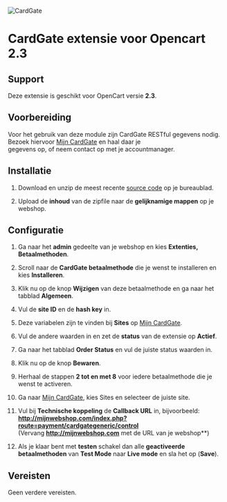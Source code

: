 ![CardGate](https://cdn.curopayments.net/thumb/200/logos/cardgate.png)

# CardGate extensie voor Opencart 2.3

## Support

Deze extensie is geschikt voor OpenCart versie **2.3**.

## Voorbereiding

Voor het gebruik van deze module zijn CardGate RESTful gegevens nodig.  
Bezoek hiervoor [Mijn CardGate](https://my.cardgate.com/) en haal daar je  
gegevens op, of neem contact op met je accountmanager.  

## Installatie

1. Download en unzip de meest recente [source code](https://github.com/cardgate/opencart23/releases/) op je bureaublad.

2. Upload de **inhoud** van de zipfile naar de **gelijknamige mappen** op je webshop.

## Configuratie

1. Ga naar het **admin** gedeelte van je webshop en kies **Extenties, Betaalmethoden**.

2. Scroll naar de **CardGate betaalmethode** die je wenst te installeren en kies **Installeren**.

3. Klik nu op de knop **Wijzigen** van deze betaalmethode en ga naar het tabblad **Algemeen**. 

4. Vul de **site ID** en de **hash key** in.

5. Deze variabelen zijn te vinden bij **Sites** op [Mijn CardGate](https://my.cardgate.com/).

6. Vul de andere waarden in en zet de **status** van de extensie op **Actief**.

7. Ga naar het tabblad **Order Status** en vul de juiste status waarden in.

8. Klik nu op de knop **Bewaren**.

9. Herhaal de stappen **2 tot en met 8** voor iedere betaalmethode die je wenst te activeren.

10. Ga naar [Mijn CardGate](https://my.cardgate.com/), kies Sites en selecteer de juiste site.
 
11. Vul bij **Technische koppeling** de **Callback URL** in, bijvoorbeeld:  
    **http://mijnwebshop.com/index.php?route=payment/cardgategeneric/control**  
    (Vervang **http://mijnwebshop.com** met de URL van je webshop**)    
    
12. Als je klaar bent met **testen** schakel dan alle **geactiveerde betaalmethoden** van **Test Mode** naar **Live mode** en sla het op (**Save**).

## Vereisten

Geen verdere vereisten.
